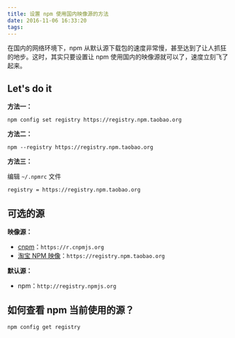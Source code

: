 ```yaml
---
title: 设置 npm 使用国内映像源的方法
date: 2016-11-06 16:33:20
tags:
---
```


在国内的网络环境下，npm 从默认源下载包的速度非常慢，甚至达到了让人抓狂的地步。这时，其实只要设置让 npm 使用国内的映像源就可以了，速度立刻飞了起来。

## Let's do it

**方法一：**

```
npm config set registry https://registry.npm.taobao.org
```

**方法二：**

```
npm --registry https://registry.npm.taobao.org
```

**方法三：**

编辑 `~/.npmrc` 文件

```
registry = https://registry.npm.taobao.org
```

## 可选的源

**映像源：**

- [cnpm](https://cnpmjs.org)：`https://r.cnpmjs.org` 
- [淘宝 NPM 映像](https://npm.taobao.org)：`https://registry.npm.taobao.org`

**默认源：**

- npm：`http://registry.npmjs.org`

## 如何查看 npm 当前使用的源？

```
npm config get registry
```

